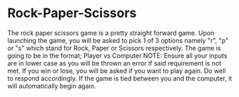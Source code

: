 # Rock-Paper-Scissors
The rock paper scissors game is a pretty straight forward game. Upon launching the game, you will be asked to pick 1 of 3 options namely "r", "p" or "s" which stand for Rock, Paper or Scissors respectively.
The game is going to be in the format; Player vs Computer
NOTE: Ensure all your inputs are in lower case as you will be thrown an error if said requirement is not met.
If you win or lose, you will be asked if you want to play again. Do well to respond accordingly.
If the game is tied between you and the computer, it will automatically begin again.
